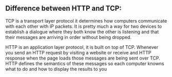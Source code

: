 ## Difference between HTTP and TCP:

TCP is a transport layer protocol it determines how computers communicate with each other with IP packets. It is pretty much a way for two devices to establish a dialogue where they both know the other is listening and that their messages are arriving in order without being dropped.

HTTP is an application layer protocol, it is built on top of TCP. Whenever you send an HTTP request by visiting a website or receive and HTTP response when the page loads those messages are being sent over TCP. HTTP defines the semantics of these messages so each computer knowns what to do and how to display the results to you

